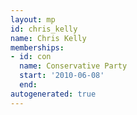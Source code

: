 ```yaml
---
layout: mp
id: chris_kelly
name: Chris Kelly
memberships:
- id: con
  name: Conservative Party
  start: '2010-06-08'
  end: 
autogenerated: true
---
```

